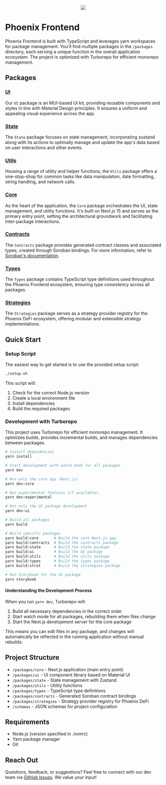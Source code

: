 <p align="center">
  <img src="https://i.epvpimg.com/Rx1ddab.png" />
</p>

# Phoenix Frontend

Phoenix Frontend is built with TypeScript and leverages yarn workspaces for package management. You'll find multiple packages in the `/packages` directory, each serving a unique function in the overall application ecosystem. The project is optimized with Turborepo for efficient monorepo management.

## Packages

### [UI](https://github.com/Phoenix-Protocol-Group/phoenix-frontend/tree/main/packages/ui)

Our `UI` package is an MUI-based UI kit, providing reusable components and styles in line with Material Design principles. It ensures a uniform and appealing visual experience across the app.

### [State](https://github.com/Phoenix-Protocol-Group/phoenix-frontend/tree/main/packages/state)

The `State` package focuses on state management, incorporating zustand along with its actions to optimally manage and update the app's data based on user interactions and other events.

### [Utils](https://github.com/Phoenix-Protocol-Group/phoenix-frontend/tree/main/packages/utils)

Housing a range of utility and helper functions, the `Utils` package offers a one-stop-shop for common tasks like data manipulation, date formatting, string handling, and network calls.

### [Core](https://github.com/Phoenix-Protocol-Group/phoenix-frontend/tree/main/packages/core)

As the heart of the application, the `Core` package orchestrates the UI, state management, and utility functions. It's built on Next.js 15 and serves as the primary entry point, setting the architectural groundwork and facilitating inter-package interactions.

### [Contracts](https://github.com/Phoenix-Protocol-Group/phoenix-frontend/tree/main/packages/contracts)

The `Contracts` package provides generated contract classes and associated types, created through Soroban bindings. For more information, refer to [Soroban's documentation](https://soroban.stellar.org/docs/getting-started/create-an-app#generate-an-npm-package-for-the-hello-world-contract).

### [Types](https://github.com/Phoenix-Protocol-Group/phoenix-frontend/tree/main/packages/types)

The `Types` package contains TypeScript type definitions used throughout the Phoenix Frontend ecosystem, ensuring type consistency across all packages.

### [Strategies](https://github.com/Phoenix-Protocol-Group/phoenix-frontend/tree/main/packages/strategies)

The `Strategies` package serves as a strategy provider registry for the Phoenix DeFi ecosystem, offering modular and extensible strategy implementations.

## Quick Start

### Setup Script

The easiest way to get started is to use the provided setup script:

```bash
./setup.sh
```

This script will:

1. Check for the correct Node.js version
2. Create a local environment file
3. Install dependencies
4. Build the required packages

### Development with Turborepo

This project uses Turborepo for efficient monorepo management. It optimizes builds, provides incremental builds, and manages dependencies between packages.

```bash
# Install dependencies
yarn install

# Start development with watch mode for all packages
yarn dev

# Run only the core app (Next.js)
yarn dev:core

# Run experimental features (if available)
yarn dev:experimental

# Run only the UI package development
yarn dev:ui

# Build all packages
yarn build

# Build specific packages
yarn build:core       # Build the core Next.js app
yarn build:contracts  # Build the contracts package
yarn build:state      # Build the state package
yarn build:ui         # Build the UI package
yarn build:utils      # Build the utils package
yarn build:types      # Build the types package
yarn build:strat      # Build the strategies package

# Run Storybook for the UI package
yarn storybook
```

#### Understanding the Development Process

When you run `yarn dev`, Turborepo will:

1. Build all necessary dependencies in the correct order
2. Start watch mode for all packages, rebuilding them when files change
3. Start the Next.js development server for the core package

This means you can edit files in any package, and changes will automatically be reflected in the running application without manual rebuilds.

## Project Structure

- `/packages/core` - Next.js application (main entry point)
- `/packages/ui` - UI component library based on Material UI
- `/packages/state` - State management with Zustand
- `/packages/utils` - Utility functions
- `/packages/types` - TypeScript type definitions
- `/packages/contracts` - Generated Soroban contract bindings
- `/packages/strategies` - Strategy provider registry for Phoenix DeFi
- `/schemas` - JSON schemas for project configuration

## Requirements

- Node.js (version specified in .nvmrc)
- Yarn package manager
- Git

## Reach Out

Questions, feedback, or suggestions? Feel free to connect with our dev team via [GitHub Issues](https://github.com/Phoenix-Protocol-Group/phoenix-frontend/issues). We value your input!
